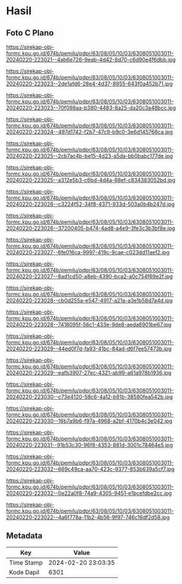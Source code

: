 # Hasil

## Foto C Plano

https://sirekap-obj-formc.kpu.go.id/674b/pemilu/pdpr/63/08/05/10/03/6308051003011-20240220-223021--4ab6e726-9eab-4d42-8d70-c6d90e4f6dbb.jpg

https://sirekap-obj-formc.kpu.go.id/674b/pemilu/pdpr/63/08/05/10/03/6308051003011-20240220-223023--2de1afd6-28e4-4d37-8955-643f0a452b71.jpg

https://sirekap-obj-formc.kpu.go.id/674b/pemilu/pdpr/63/08/05/10/03/6308051003011-20240220-223023--70f098aa-b380-4483-8a25-da20c3a48bcc.jpg

https://sirekap-obj-formc.kpu.go.id/674b/pemilu/pdpr/63/08/05/10/03/6308051003011-20240220-223024--497d1742-f2b7-47c9-b9c0-3e6d145766ca.jpg

https://sirekap-obj-formc.kpu.go.id/674b/pemilu/pdpr/63/08/05/10/03/6308051003011-20240220-223025--2cb7ac4b-be15-4d23-a5da-bb0babc177de.jpg

https://sirekap-obj-formc.kpu.go.id/674b/pemilu/pdpr/63/08/05/10/03/6308051003011-20240220-223025--a312e5b3-c6bd-4d4a-88ef-c834383052bd.jpg

https://sirekap-obj-formc.kpu.go.id/674b/pemilu/pdpr/63/08/05/10/03/6308051003011-20240220-223026--c3224f52-34f8-4371-933d-503a0b4b247d.jpg

https://sirekap-obj-formc.kpu.go.id/674b/pemilu/pdpr/63/08/05/10/03/6308051003011-20240220-223026--37200405-b474-4ad8-a4e9-3fe3c3b3bf8e.jpg

https://sirekap-obj-formc.kpu.go.id/674b/pemilu/pdpr/63/08/05/10/03/6308051003011-20240220-223027--6fe016ca-9997-419c-9cae-c023dd11aef2.jpg

https://sirekap-obj-formc.kpu.go.id/674b/pemilu/pdpr/63/08/05/10/03/6308051003011-20240220-223027--8ad1cd50-a8eb-4390-bca2-a0c754f69e2f.jpg

https://sirekap-obj-formc.kpu.go.id/674b/pemilu/pdpr/63/08/05/10/03/6308051003011-20240220-223028--cb0d255a-e547-4917-a21a-a3e1b58d7a4d.jpg

https://sirekap-obj-formc.kpu.go.id/674b/pemilu/pdpr/63/08/05/10/03/6308051003011-20240220-223028--7418095f-56c1-433e-9de8-aeda6901be67.jpg

https://sirekap-obj-formc.kpu.go.id/674b/pemilu/pdpr/63/08/05/10/03/6308051003011-20240220-223029--44ed0f7d-fa93-41bc-84ad-d6f7ee57473b.jpg

https://sirekap-obj-formc.kpu.go.id/674b/pemilu/pdpr/63/08/05/10/03/6308051003011-20240220-223029--eafb3907-27ec-4321-ab99-a61a978b1936.jpg

https://sirekap-obj-formc.kpu.go.id/674b/pemilu/pdpr/63/08/05/10/03/6308051003011-20240220-223030--c73e4120-58c6-4a12-b91b-38580fea542b.jpg

https://sirekap-obj-formc.kpu.go.id/674b/pemilu/pdpr/63/08/05/10/03/6308051003011-20240220-223030--16b7a9b6-f97a-4968-a2bf-4170b4c3e042.jpg

https://sirekap-obj-formc.kpu.go.id/674b/pemilu/pdpr/63/08/05/10/03/6308051003011-20240220-223031--91b53c30-96f8-4353-881d-3001c78464e5.jpg

https://sirekap-obj-formc.kpu.go.id/674b/pemilu/pdpr/63/08/05/10/03/6308051003011-20240220-223032--669c49ca-aa70-423c-9377-853b639a5cf7.jpg

https://sirekap-obj-formc.kpu.go.id/674b/pemilu/pdpr/63/08/05/10/03/6308051003011-20240220-223032--0e22a0f8-74a9-4305-9451-e1bcefdbe2cc.jpg

https://sirekap-obj-formc.kpu.go.id/674b/pemilu/pdpr/63/08/05/10/03/6308051003011-20240220-223022--4a6f778a-11b2-4b56-9f97-746c16df2d58.jpg


## Metadata

| Key        | Value               |
| ---------- | ------------------- |
| Time Stamp | 2024-02-20 23:03:35 |
| Kode Dapil | 6301                |



